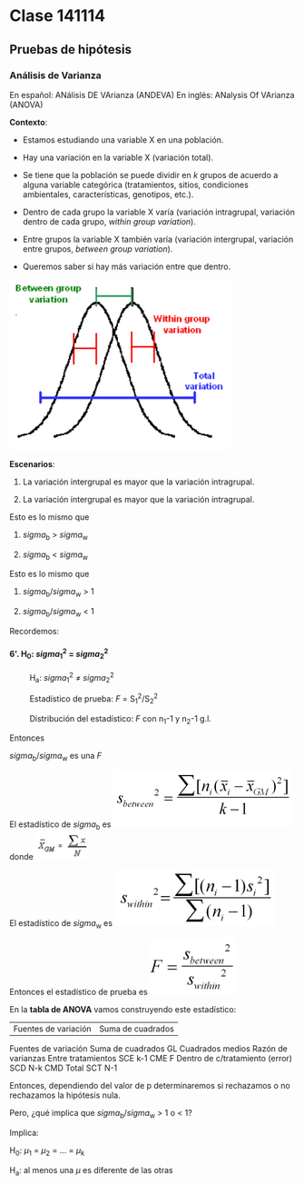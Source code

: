 # Clase 141114

## Pruebas de hipótesis

### Análisis de Varianza

En español: ANálisis DE VArianza (ANDEVA)
En inglés: ANalysis Of VArianza (ANOVA)

**Contexto**:

* Estamos estudiando una variable X en una población.

* Hay una variación en la variable X (variación total).

* Se tiene que la población se puede dividir en *k* grupos de acuerdo a alguna variable categórica (tratamientos, sitios, condiciones ambientales, características, genotipos, etc.).

* Dentro de cada grupo la variable X varía (variación intragrupal, variación dentro de cada grupo, *within group variation*).

* Entre grupos la variable X también varía (variación intergrupal, variación entre grupos, *between group variation*).

* Queremos saber si hay más variación entre que dentro.

<img src="./more/ANOVA.png" height="300px" />

**Escenarios**:

1. La variación intergrupal es mayor que la variación intragrupal.

2. La variación intergrupal es mayor que la variación intragrupal.

Esto es lo mismo que

1. *sigma*<sub>b</sub> > *sigma*<sub>w</sub>

2. *sigma*<sub>b</sub> < *sigma*<sub>w</sub>

Esto es lo mismo que

1. *sigma*<sub>b</sub>/*sigma*<sub>w</sub> > 1

2. *sigma*<sub>b</sub>/*sigma*<sub>w</sub> < 1

Recordemos:

#### 6'.  H<sub>0</sub>: *sigma*<sub>1</sub><sup>2</sup> = *sigma*<sub>2</sub><sup>2</sup>

&nbsp;&nbsp;&nbsp;&nbsp;&nbsp;&nbsp;&nbsp;&nbsp;&nbsp;H<sub>a</sub>: *sigma*<sub>1</sub><sup>2</sup> ≠ *sigma*<sub>2</sub><sup>2</sup>

&nbsp;&nbsp;&nbsp;&nbsp;&nbsp;&nbsp;&nbsp;&nbsp;&nbsp;Estadístico de prueba: *F* = S<sub>1</sub><sup>2</sup>/S<sub>2</sub><sup>2</sup>

&nbsp;&nbsp;&nbsp;&nbsp;&nbsp;&nbsp;&nbsp;&nbsp;&nbsp;Distribución del estadístico: *F* con n<sub>1</sub>-1 y n<sub>2</sub>-1 g.l.

Entonces 

*sigma*<sub>b</sub>/*sigma*<sub>w</sub> es una *F*

El estadístico de *sigma*<sub>b</sub> es <img src="./more/Sb.png" height="100px" /> donde <img src="./more/xgm.png" height="50px" />

El estadístico de *sigma*<sub>w</sub> es <img src="./more/Sw.png" height="100px" />

Entonces el estadístico de prueba es <img src="./more/F.png" height="100px" />

En la **tabla de ANOVA** vamos construyendo este estadístico:

<TABLE>
   <TR>
	   <TD>Fuentes de variación </TD>
	   <TD>Suma de cuadrados </TD>
   </TR>
</TABLE>
Fuentes de variación 			Suma de cuadrados 	GL 	Cuadrados medios 	Razón de varianzas
Entre tratamientos				SCE					k-1	CME					F
Dentro de c/tratamiento (error)	SCD					N-k	CMD
Total							SCT					N-1

Entonces, dependiendo del valor de p determinaremos si rechazamos o no rechazamos la hipótesis nula.

Pero, ¿qué implica que *sigma*<sub>b</sub>/*sigma*<sub>w</sub> > 1 o < 1?

Implica:

H<sub>0</sub>: *µ*<sub>1</sub> = *µ*<sub>2</sub> = ... = *µ*<sub>k</sub>

H<sub>a</sub>: al menos una *µ* es diferente de las otras



